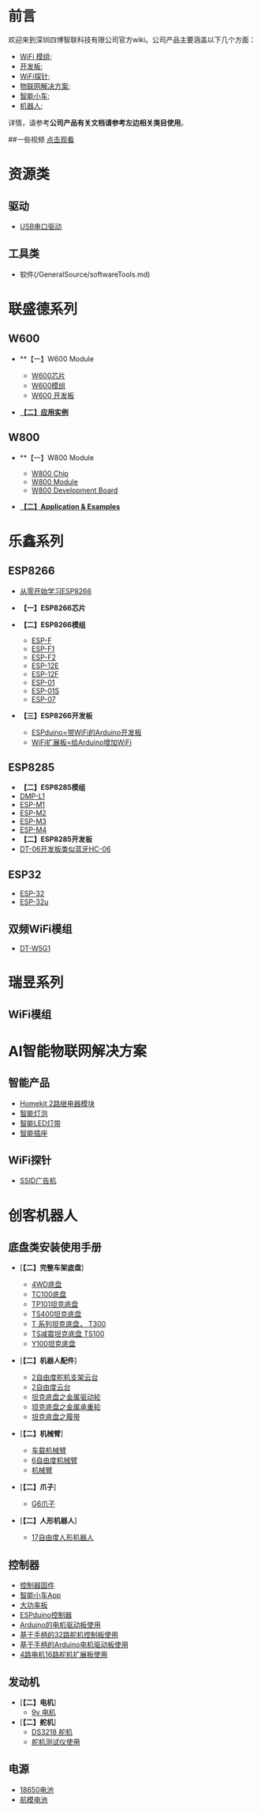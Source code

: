 # 前言

  欢迎来到深圳四博智联科技有限公司官方wiki。公司产品主要涵盖以下几个方面：
- [WiFi 模组](https://github.com/SmartArduino/DOITWiKi/wiki/扉页);
- [开发板](https://github.com/SmartArduino/DOITWiKi/wiki/扉页);
- [WiFi探针](https://github.com/SmartArduino/DOITWiKi/wiki/探针扉页);
- [物联网解决方案](https://github.com/SmartArduino/DOITWiKi/wiki/扉页);
- [智能小车](https://github.com/SmartArduino/DOITWiKi/wiki/扉页);
- [机器人](https://github.com/SmartArduino/DOITWiKi/wiki/扉页);

详情，请参考**公司产品有关文档请参考左边相关类目使用**。

\##一些视频 [点击观看](http://i.youku.com/i/UMjg3NjY2MDgxMg==/videos?spm=a2hzp.8244740.0.0)

# 资源类
## 驱动
  * [USB串口驱动](/GeneralSource/drivers.md)

## 工具类
  * 软件(/GeneralSource/softwareTools.md)

# 联盛德系列

## W600

* **【一】W600 Module
  * [W600芯片](C/C语言学习笔记-CH01-编程基础.md)
  * [W600模组](C/C语言学习笔记-CH02-基本语法.md)
  * [W600 开发板](C/C语言学习笔记-CH03-数组.md)
  
* [**【二】应用实例**](C/C-Code.md)



## W800

* **【一】W800 Module
  * [W800 Chip](C/C语言学习笔记-CH01-编程基础.md)
  * [W800 Module](C/C语言学习笔记-CH02-基本语法.md)
  * [W800 Development Board](C/C语言学习笔记-CH03-数组.md)
  
* [**【二】Application & Examples**](C/C-Code.md)


# 乐鑫系列

## ESP8266
* [从零开始学习ESP8266](ESPSeries/start/start.md)

* **【一】ESP8266芯片**
  
* **【二】ESP8266模组**
  * [ESP-F](ESPSeries/ESP8266/ESPF/espf.md)
  * [ESP-F1](ESPSeries/ESP8266/ESPF1/espf1.md)
  * [ESP-F2](ESPSeries/ESP8266/ESPF2/espf2.md)
  * [ESP-12E](ESPSeries/ESP8266/ESP12E/12e.md)
  * [ESP-12F](ESPSeries/ESP8266/ESP12F/esp12f.md)
  * [ESP-01](ESPSeries/ESP8266/ESP01/esp01.md)
  * [ESP-01S](ESPSeries/ESP8266/ESP01s/esp01s.md)
  * [ESP-07](ESPSeries/ESP8266/ESP07/esp07.md)
  
  
  
* **【三】ESP8266开发板**
  * [ESPduino=带WiFi的Arduino开发板](ESPSeries/ESP8266/ESPDUINO/espduino.md)
  * [WiFi扩展板=给Arduino增加WiFi](C/C语言学习笔记-CH03-数组.md)
  

## ESP8285

* **【二】ESP8285模组**
* [DMP-L1](ESPSeries/ESP8285/dmpl1/dmpl1.md)
* [ESP-M1](ESPSeries/ESP8285/espm1/espm1.md)
* [ESP-M2](ESPSeries/ESP8285/espm2/espm2.md)
* [ESP-M3](ESPSeries/ESP8285/espm3/espm3.md)
* [ESP-M4](ESPSeries/ESP8285/espm4/espm4.md)
* **【二】ESP8285开发板**
* [DT-06开发板类似蓝牙HC-06](ESPSeries/ESP8285/DT06/DT06.md)

## ESP32

* [ESP-32](ESPSeries/ESP32/ESP32/esp32.md)
* [ESP-32u](ESPSeries/ESP32/ESP32u/esp32u.md)

## 双频WiFi模组

* [DT-W5G1](ESPSeries/W5G1/W15G.md)

# 瑞昱系列

## WiFi模组




# AI智能物联网解决方案

## 智能产品

* [Homekit 2路继电器模块](SmartProduct/homekit2relay/homekitrelay.md)
* [智能灯泡](OJ/README.md)
* [智能LED灯带](OJ/README.md)
* [智能插座](OJ/README.md)
## WiFi探针

* [SSID广告机](Prober/ssid/ssid.md)

# 创客机器人

## 底盘类安装使用手册

* [**【二】完整车架底盘**]
  * [4WD底盘](Robot/FrameChassis/4wdcarchassis/4wdcarchassis.md)
  * [TC100底盘](Robot/FrameChassis/TC100/tc100.md)
  * [TP101坦克底盘](Robot/FrameChassis/tp101/tp101.md)
  * [TS400坦克底盘](Robot/FrameChassis/TS400/ts100.md)
  * [T 系列坦克底盘， T300](Robot/FrameChassis/Tseriestank/Tseriest300.md)
  * [TS减震坦克底盘 TS100](Robot/FrameChassis/TStank/TStank.md)
  * [Y100坦克底盘](Robot/FrameChassis/Y100/Y100.md)
* [**【二】机器人配件**]
  * [2自由度舵机支架云台](Robot/FrameChassis/2dofbracket/2dofservobracket.md)
  * [2自由度云台](Robot/FrameChassis/2dofplatform/2dofplatform.md)
  * [坦克底盘之金属驱动轮](Robot/FrameChassis/MetaDrivingWheel/metaldrivingwheel.md)
  * [坦克底盘之金属承重轮](Robot/FrameChassis/MetalBearingWheel/MetalBearingWheel.md)
  * [坦克底盘之履带](Robot/FrameChassis/track/track.md)
* [**【二】机械臂**]
  * [车载机械臂](Robot/FrameChassis/cararm/cararm.md)
  * [6自由度机械臂](Robot/FrameChassis/gxrobotarm/gxrobotarm.md)
  * [机械臂](Robot/FrameChassis/robotarm/robotarm.md)
* [**【二】爪子**]
  * [G6爪子](Robot/FrameChassis/g6/g6.md)

* [**【二】人形机器人**]
  * [17自由度人形机器人](Robot/FrameChassis/17dof/17dofhumanod.md)

## 控制器

* [控制器固件](Robot/Controller/app/firmware.md)
* [智能小车App](Robot/Controller/app/AppforSmartCar.md)
* [大功率板](Robot/Controller/controller/BigPowerBoard.md)
* [ESPduino控制器](Robot/Controller/controller/espduinoController.md)
* [Arduino的电机驱动板使用](Robot/Controller/controller/unomotorshield.md)
* [基于手柄的32路舵机控制板使用](Robot/Controller/ps2/PS2SERVO32.md)
* [基于手柄的Arduino电机驱动板使用](Robot/Controller/ps2/ps2.md)
* [4路电机16路舵机扩展板使用](Robot/Controller/ps2/4motor16servo.md)

## 发动机
* [**【二】电机**]
  * [9v 电机](Robot/Engine/9vMotor/9vmotor.md)
* [**【二】舵机**]
  * [DS3218 舵机](Robot/Engine/ds3218/ds3218.md)
  * [舵机测试仪使用](Robot/Engine/servotester/servoTester.md)

## 电源

* [18650电池](FrontEnd/Vue/idea-to-vue.md)
* [航模电池](FrontEnd/Vue/vue-base-notes.md)




